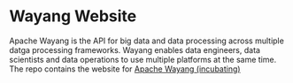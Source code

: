 # Wayang Website
Apache Wayang is the API for big data and data processing across multiple datga processing frameworks. Wayang enables data engineers, data scientists and data operations to use multiple platforms at the same time. The repo contains the website for [Apache Wayang (incubating)](https://wayang.apache.org)
